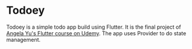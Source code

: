 Todoey
===

Todoey is a simple todo app build using Flutter. It is the final project of [Angela Yu's Flutter course on Udemy](https://www.udemy.com/course/flutter-bootcamp-with-dart/learn/). The app uses Provider to do state management.

